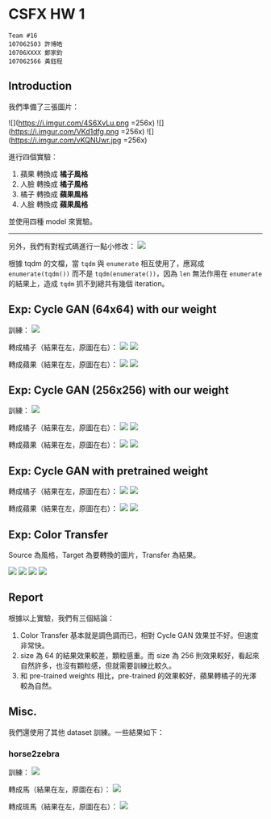 # CSFX HW 1

```
Team #16
107062503 許博皓
10706XXXX 鄭家鈞
107062566 黃鈺程
```

## Introduction

我們準備了三張圖片：

![](https://i.imgur.com/4S6XvLu.png =256x)
![](https://i.imgur.com/VKd1dfg.png =256x)
![](https://i.imgur.com/vKQNUwr.jpg =256x)

進行四個實驗：

1. 蘋果 轉換成 **橘子風格**
2. 人臉 轉換成 **橘子風格**
3. 橘子 轉換成 **蘋果風格**
5. 人臉 轉換成 **蘋果風格**

並使用四種 model 來實驗。

---

另外，我們有對程式碼進行一點小修改：
![](https://i.imgur.com/m65TjNg.png)

根據 tqdm 的文檔，當 `tqdm` 與 `enumerate` 相互使用了，應寫成 `enumerate(tqdm())` 而不是 `tqdm(enumerate())`，因為 `len` 無法作用在 `enumerate` 的結果上，造成 `tqdm` 抓不到總共有幾個 iteration。

## Exp: Cycle GAN (64x64) with our weight
訓練：
![](https://i.imgur.com/DqdWR1i.png)

轉成橘子（結果在左，原圖在右）：
![](https://i.imgur.com/50O1Ozp.png)
![](https://i.imgur.com/dymfNnS.png)

轉成蘋果（結果在左，原圖在右）：
![](https://i.imgur.com/x6U6T3m.png)
![](https://i.imgur.com/obPRqBF.png)


## Exp: Cycle GAN (256x256) with our weight

訓練：
![](https://i.imgur.com/bZKxKKS.jpg)


轉成橘子（結果在左，原圖在右）：
![](https://i.imgur.com/ORLvC2b.png)
![](https://i.imgur.com/ZLEAbwp.png)

轉成蘋果（結果在左，原圖在右）：
![](https://i.imgur.com/5EM3cCP.png)
![](https://i.imgur.com/vyGU7aS.png)

## Exp: Cycle GAN with pretrained weight

轉成橘子（結果在左，原圖在右）：
![](https://i.imgur.com/cTv8GgO.png)
![](https://i.imgur.com/YBO7T4E.png)

轉成蘋果（結果在左，原圖在右）：
![](https://i.imgur.com/XZe8yo4.png)
![](https://i.imgur.com/qPempbc.png)


## Exp: Color Transfer

Source 為風格，Target 為要轉換的圖片，Transfer 為結果。

![](https://i.imgur.com/hBamxGK.png)
![](https://i.imgur.com/PV9R4bI.png)
![](https://i.imgur.com/LqG1EjR.png)
![](https://i.imgur.com/1dqCxIb.png)

## Report

根據以上實驗，我們有三個結論：

1. Color Transfer 基本就是調色調而已，相對 Cycle GAN 效果並不好。但速度非常快。
2. size 為 64 的結果效果較差，顆粒感重。而 size 為 256 則效果較好，看起來自然許多，也沒有顆粒感，但就需要訓練比較久。
3. 和 pre-trained weights 相比，pre-trained 的效果較好，蘋果轉橘子的光澤較為自然。

## Misc.

我們還使用了其他 dataset 訓練。一些結果如下：

### horse2zebra

訓練：
![](https://i.imgur.com/IJk1PlH.png)


轉成馬（結果在左，原圖在右）：
![](https://i.imgur.com/BtYdLQB.png)

轉成斑馬（結果在左，原圖在右）：
![](https://i.imgur.com/nIF3quX.png)
